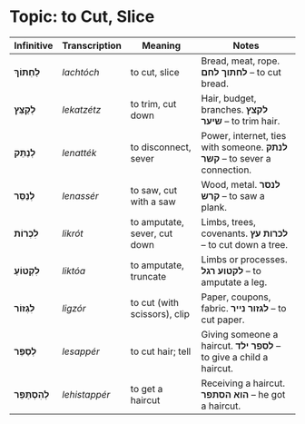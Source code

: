 # Topic: to Cut, Slice


| **Infinitive**    | **Transcription** | **Meaning**        | **Notes**                                                   |
| ----------------- | ------------- | ------------------------- | --------------------------------------------------------------- |
| **לַחְתּוֹךְ**    | *lachtóch*    | to cut, slice                | Bread, meat, rope. **לחתוך לחם** – to cut bread. |
| **לְקַצֵּץ**      | *lekatzétz*   | to trim, cut down            | Hair, budget, branches. **לקצץ שיער** – to trim hair.                 |
| **לְנַתֵּק**      | *lenatték*    | to disconnect, sever         | Power, internet, ties with someone. **לנתק קשר** – to sever a connection.|
| **לְנַסֵּר**      | *lenassér*    | to saw, cut with a saw       | Wood, metal. **לנסר קרש** – to saw a plank.                              |
| **לִכְרוֹת**      | *likrót*      | to amputate, sever, cut down | Limbs, trees, covenants. **לכרות עץ** – to cut down a tree.             |
| **לִקְטוֹעַ**     | *liktóa*      | to amputate, truncate        | Limbs or processes. **לקטוע רגל** – to amputate a leg.                   |
| **לִגְזוֹר**      | *ligzór*      | to cut (with scissors), clip | Paper, coupons, fabric. **לגזור נייר** – to cut paper.                  |
| **לְסַפֵּר**      | *lesappér*    | to cut hair; tell                  | Giving someone a haircut. **לספר ילד** – to give a child a haircut.      |
| **לְהִסְתַּפֵּר** | *lehistappér* | to get a haircut             | Receiving a haircut. **הוא הסתפר** – he got a haircut.                   |
